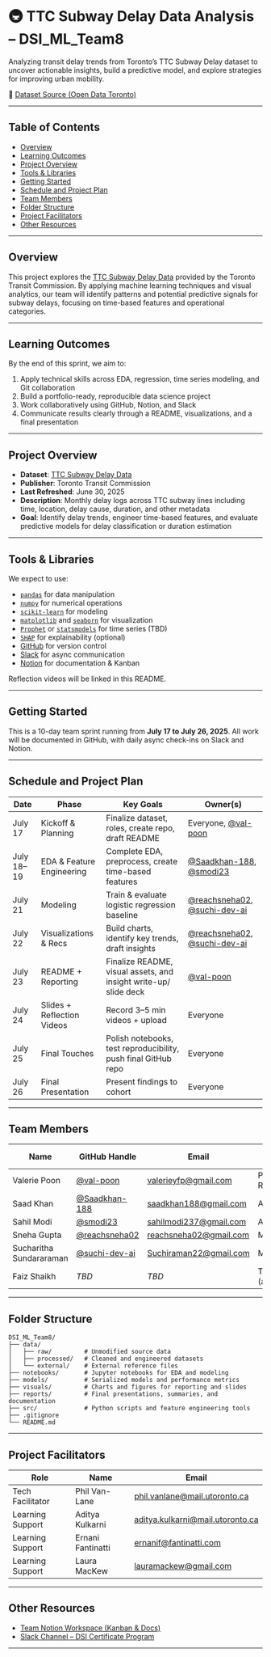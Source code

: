 # 🚇 TTC Subway Delay Data Analysis – DSI_ML_Team8

Analyzing transit delay trends from Toronto’s TTC Subway Delay dataset to uncover actionable insights, build a predictive model, and explore strategies for improving urban mobility.

📁 [Dataset Source (Open Data Toronto)](https://open.toronto.ca/dataset/ttc-subway-delay-data/)

---

## Table of Contents

- [Overview](#overview)
- [Learning Outcomes](#learning-outcomes)
- [Project Overview](#project-overview)
- [Tools & Libraries](#tools--libraries)
- [Getting Started](#getting-started)
- [Schedule and Project Plan](#schedule-and-project-plan)
- [Team Members](#team-members)
- [Folder Structure](#folder-structure)
- [Project Facilitators](#project-facilitators)
- [Other Resources](#other-resources)

---

## Overview

This project explores the [TTC Subway Delay Data](https://open.toronto.ca/dataset/ttc-subway-delay-data/) provided by the Toronto Transit Commission. By applying machine learning techniques and visual analytics, our team will identify patterns and potential predictive signals for subway delays, focusing on time-based features and operational categories.

---

## Learning Outcomes

By the end of this sprint, we aim to:

1. Apply technical skills across EDA, regression, time series modeling, and Git collaboration  
2. Build a portfolio-ready, reproducible data science project  
3. Work collaboratively using GitHub, Notion, and Slack  
4. Communicate results clearly through a README, visualizations, and a final presentation

---

## Project Overview

- **Dataset**: [TTC Subway Delay Data](https://open.toronto.ca/dataset/ttc-subway-delay-data/)
- **Publisher**: Toronto Transit Commission  
- **Last Refreshed**: June 30, 2025  
- **Description**: Monthly delay logs across TTC subway lines including time, location, delay cause, duration, and other metadata  
- **Goal**: Identify delay trends, engineer time-based features, and evaluate predictive models for delay classification or duration estimation

---

## Tools & Libraries

We expect to use:

- [`pandas`](https://pandas.pydata.org/) for data manipulation  
- [`numpy`](https://numpy.org/) for numerical operations  
- [`scikit-learn`](https://scikit-learn.org/) for modeling  
- [`matplotlib`](https://matplotlib.org/) and [`seaborn`](https://seaborn.pydata.org/) for visualization  
- [`Prophet`](https://facebook.github.io/prophet/) or [`statsmodels`](https://www.statsmodels.org/stable/index.html) for time series (TBD)  
- [`SHAP`](https://shap.readthedocs.io/en/latest/) for explainability (optional)  
- [GitHub](https://github.com/) for version control  
- [Slack](https://slack.com/) for async communication  
- [Notion](https://www.notion.so/DSI-ML-Team-8-233898e03e6b80b5af9cd0be21df8599) for documentation & Kanban  

Reflection videos will be linked in this README.

---

## Getting Started

This is a 10-day team sprint running from **July 17 to July 26, 2025**. All work will be documented in GitHub, with daily async check-ins on Slack and Notion.

---

## Schedule and Project Plan

| Date       | Phase                   | Key Goals                                                       | Owner(s)                                                                                                                                   |
|------------|-------------------------|------------------------------------------------------------------|--------------------------------------------------------------------------------------------------------------------------------------------|
| July 17    | Kickoff & Planning      | Finalize dataset, roles, create repo, draft README               | Everyone, [@val-poon](https://github.com/val-poon)                                                                                   |
| July 18–19 | EDA & Feature Engineering | Complete EDA, preprocess, create time-based features             | [@Saadkhan-188](https://github.com/Saadkhan-188), [@smodi23](https://github.com/smodi23)                                                   |
| July 21    | Modeling                | Train & evaluate logistic regression baseline                    | [@reachsneha02](https://github.com/reachsneha02), [@suchi-dev-ai](https://github.com/suchi-dev-ai)                                        |
| July 22    | Visualizations & Recs  | Build charts, identify key trends, draft insights                | [@reachsneha02](https://github.com/reachsneha02), [@suchi-dev-ai](https://github.com/suchi-dev-ai)                                        |
| July 23    | README + Reporting     | Finalize README, visual assets, and insight write-up/ slide deck             | [@val-poon](https://github.com/val-poon)                                                                                            |
| July 24    | Slides + Reflection Videos | Record 3–5 min videos + upload             | Everyone                                                                                                                                   |
| July 25    | Final Touches          | Polish notebooks, test reproducibility, push final GitHub repo   | Everyone                                                                                                                                   |
| July 26    | Final Presentation     | Present findings to cohort                                       | Everyone                                                                                                                                   |



---

## Team Members

| Name                    | GitHub Handle     | Email                        | Role               | Reflection Video |
|-------------------------|------------------|------------------------------|--------------------|------------------|
| Valerie Poon            | [@val-poon](https://github.com/val-poon)         | valerieyfp@gmail.com         | PM, Reporting      | _TBD_            |
| Saad Khan               | [@Saadkhan-188](https://github.com/Saadkhan-188)     | saadkhan188@gmail.com        | Analyst            | _TBD_            |
| Sahil Modi              | [@smodi23](https://github.com/smodi23)     | sahilmodi237@gmail.com       | Analyst            | _TBD_            |
| Sneha Gupta             | [@reachsneha02](https://github.com/reachsneha02)   | reachsneha02@gmail.com       | Modeling           | _TBD_            |
| Sucharitha Sundararaman| [@suchi-dev-ai](https://github.com/suchi-dev-ai)     | Suchiraman22@gmail.com       | Modeling           | _TBD_            |
| Faiz Shaikh             | _TBD_             | _TBD_                        | TBD (away)         | _TBD_            |

---

## Folder Structure

```
DSI_ML_Team8/
├── data/
│   ├── raw/         # Unmodified source data
│   ├── processed/   # Cleaned and engineered datasets
│   └── external/    # External reference files
├── notebooks/       # Jupyter notebooks for EDA and modeling
├── models/          # Serialized models and performance metrics
├── visuals/         # Charts and figures for reporting and slides
├── reports/         # Final presentations, summaries, and documentation
├── src/             # Python scripts and feature engineering tools
├── .gitignore
└── README.md
```


---

## Project Facilitators

| Role                 | Name              | Email                              |
|----------------------|-------------------|-------------------------------------|
| Tech Facilitator     | Phil Van-Lane     | phil.vanlane@mail.utoronto.ca      |
| Learning Support     | Aditya Kulkarni   | aditya.kulkarni@mail.utoronto.ca   |
| Learning Support     | Ernani Fantinatti | ernanif@fantinatti.com             |
| Learning Support     | Laura MacKew      | lauramackew@gmail.com              |

---

## Other Resources

- [Team Notion Workspace (Kanban & Docs)](https://www.notion.so/DSI-ML-Team-8-233898e03e6b80b5af9cd0be21df8599)
- [Slack Channel – DSI Certificate Program](https://uoft-dsi-certificates.slack.com/archives/C096UPGDKA4)

---

